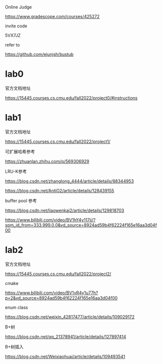 Online Judge

https://www.gradescope.com/courses/425272

invite code

5VX7JZ

refer to

https://github.com/ejunjsh/bustub
# lab0
官方文档地址

https://15445.courses.cs.cmu.edu/fall2022/project0/#instructions

# lab1
官方文档地址

https://15445.courses.cs.cmu.edu/fall2022/project1/

可扩展哈希参考

https://zhuanlan.zhihu.com/p/569306929

LRU-K参考

https://blog.csdn.net/zhanglong_4444/article/details/88344953

https://blog.csdn.net/AntiO2/article/details/128439155

buffer pool 参考

https://blog.csdn.net/liaowenkai2/article/details/129818703

https://www.bilibili.com/video/BV1hY4y117jj/?spm_id_from=333.999.0.0&vd_source=8924ad59b4f62224f165e16aa3d04f00

# lab2
官方文档地址

https://15445.courses.cs.cmu.edu/fall2022/project2/

cmake

https://www.bilibili.com/video/BV1vR4y1u77h?p=2&vd_source=8924ad59b4f62224f165e16aa3d04f00

enum class

https://blog.csdn.net/weixin_42817477/article/details/109029172

B+树

https://blog.csdn.net/qq_21378941/article/details/127897414

B+树插入

https://blog.csdn.net/Weixiaohuai/article/details/109493541


